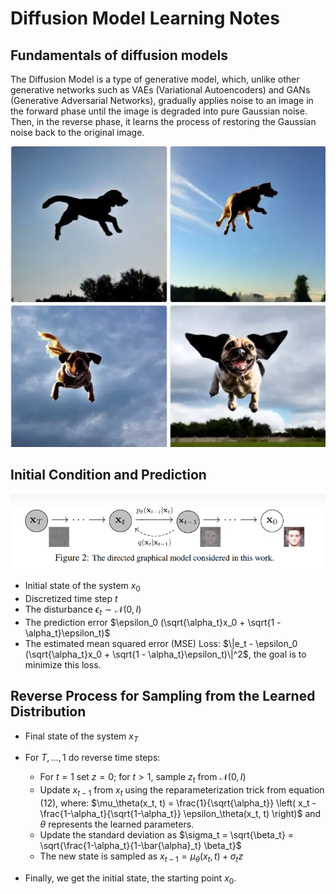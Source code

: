 # Diffusion Model Learning Notes

## Fundamentals of diffusion models
The Diffusion Model is a type of generative model, which, unlike other generative networks such as VAEs (Variational Autoencoders) and GANs (Generative Adversarial Networks), gradually applies noise to an image in the forward phase until the image is degraded into pure Gaussian noise. Then, in the reverse phase, it learns the process of restoring the Gaussian noise back to the original image.

![](/images/img_dif.jpg "image generated by DF")





## Initial Condition and Prediction

![](/images/diffusion.png "diffusion")

- Initial state of the system $x_0$
- Discretized time step $t$
- The disturbance $\epsilon_t \sim \mathcal{N}(0, I)$
- The prediction error $\epsilon_0 (\sqrt{\alpha_t}x_0 + \sqrt{1 - \alpha_t}\epsilon_t)$
- The estimated mean squared error (MSE) Loss: $\|e_t - \epsilon_0 (\sqrt{\alpha_t}x_0 + \sqrt{1 - \alpha_t}\epsilon_t)\|^2$, the goal is to minimize this loss.

## Reverse Process for Sampling from the Learned Distribution

- Final state of the system $x_T$
- For $T, ..., 1$ do reverse time steps:
  - For $t = 1$ set $z = 0$; for $t > 1$, sample $z_t$ from $\mathcal{N}(0, I)$
  - Update $x_{t-1}$ from $x_t$ using the reparameterization trick from equation (12), where:
    $\mu_\theta(x_t, t) = \frac{1}{\sqrt{\alpha_t}} \left( x_t - \frac{1-\alpha_t}{\sqrt{1-\alpha_t}} \epsilon_\theta(x_t, t) \right)$
    and $\theta$ represents the learned parameters.
  - Update the standard deviation as $\sigma_t = \sqrt{\beta_t} = \sqrt{\frac{1-\alpha_t}{1-\bar{\alpha}_t} \beta_t}$
  - The new state is sampled as $x_{t-1} = \mu_\theta(x_t, t) + \sigma_t z$

- Finally, we get the initial state, the starting point $x_0$.


